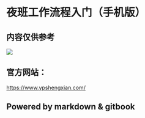 
# 夜班工作流程入门（手机版）

## 内容仅供参考

![](https://gitcode.net/GaloisField/WORKFLOWS4COMPANY/-/raw/master/resources/pic/about/未来2.png)

## 官方网站：

https://www.ypshengxian.com/

## Powered by  markdown & gitbook
